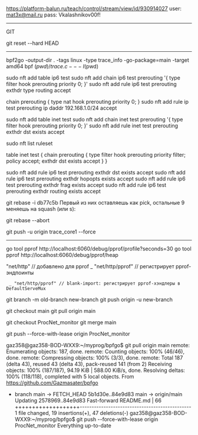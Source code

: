 
https://platform-balun.ru/teach/control/stream/view/id/930914027
user: mat3x@mail.ru
pass: Vkalashnikov00f!

__________________________________________________
GIT

git reset --hard HEAD
____________________________________________________



bpf2go -output-dir . -tags linux -type trace_info -go-package=main -target amd64 bpf $(pwd)/trace.c -- -I$(pwd)



sudo nft add table ip6 test
sudo nft add chain ip6 test prerouting '{ type filter hook prerouting priority 0; }'
sudo nft add rule ip6 test prerouting exthdr type routing accept

chain prerouting {
    type nat hook prerouting priority 0;
}
sudo nft add rule ip test prerouting ip daddr 192.168.1.0/24 accept




sudo nft add table inet test
sudo nft add chain inet test prerouting '{ type filter hook prerouting priority 0; }'
sudo nft add rule inet test prerouting exthdr dst exists accept


sudo nft list ruleset

table inet test {
        chain prerouting {
                type filter hook prerouting priority filter; policy accept;
                exthdr dst exists accept
        }
}


sudo nft add rule ip6 test prerouting exthdr dst exists accept
sudo nft add rule ip6 test prerouting exthdr hopopts exists accept
sudo nft add rule ip6 test prerouting exthdr frag exists accept
sudo nft add rule ip6 test prerouting exthdr routing exists accept



git rebase -i db77c5b 
Первый из них оставляешь как pick, остальные 9 меняешь на squash (или s):

git rebase --abort


git push -u origin trace_core1 --force







_______________________________________________________________________________________________


go tool pprof http://localhost:6060/debug/pprof/profile?seconds=30
go tool pprof http://localhost:6060/debug/pprof/heap



"net/http"      // добавлено для pprof
	_ "net/http/pprof" // регистрирует pprof-эндпоинты

     _ "net/http/pprof" // blank-import: регистрирует pprof-хэндлеры в DefaultServeMux



git branch -m old-branch new-branch
git push origin -u new-branch


git checkout main
git pull origin main


git checkout ProcNet_monitor
git merge main

git push --force-with-lease origin ProcNet_monitor



gaz358@gaz358-BOD-WXX9:~/myprog/bpfgo$ git pull origin main
remote: Enumerating objects: 187, done.
remote: Counting objects: 100% (46/46), done.
remote: Compressing objects: 100% (3/3), done.
remote: Total 187 (delta 43), reused 43 (delta 43), pack-reused 141 (from 2)
Receiving objects: 100% (187/187), 94.19 KiB | 588.00 KiB/s, done.
Resolving deltas: 100% (118/118), completed with 5 local objects.
From https://github.com/Gazmasater/bpfgo
 * branch            main       -> FETCH_HEAD
   5b1d30e..84e9d83  main       -> origin/main
Updating 2578969..84e9d83
Fast-forward
 README.md | 66 +++++++++++++++++++-----------------------------------------------
 1 file changed, 19 insertions(+), 47 deletions(-)
gaz358@gaz358-BOD-WXX9:~/myprog/bpfgo$ git push --force-with-lease origin ProcNet_monitor
Everything up-to-date



